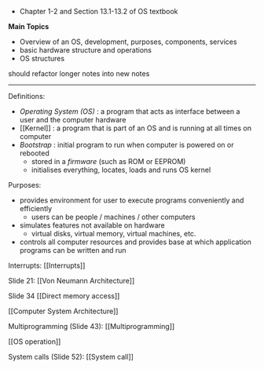 - Chapter 1-2 and Section 13.1-13.2 of OS textbook

**Main Topics**
- Overview of an OS, development, purposes, components, services
- basic hardware structure and operations
- OS structures

should refactor longer notes into new notes

------------
Definitions:
- *Operating System (OS)* : a program that acts as interface between a user and the computer hardware
- [[Kernel]] : a program that is part of an OS and is running at all times on computer
- *Bootstrap* : initial program to run when computer is powered on or rebooted
	- stored in a *firmware* (such as ROM or EEPROM)
	- initialises everything, locates, loads and runs OS kernel

Purposes:
- provides environment for user to execute programs conveniently and efficiently
	- users can be people / machines / other computers
- simulates features not available on hardware
	- virtual disks, virtual memory, virtual machines, etc.
- controls all computer resources and provides base at which application programs can be written and run

Interrupts:
[[Interrupts]]

Slide 21:
[[Von Neumann Architecture]]

Slide 34
[[Direct memory access]]

[[Computer System Architecture]]

Multiprogramming (Slide 43):
[[Multiprogramming]]

[[OS operation]]

System calls (Slide 52):
[[System call]]